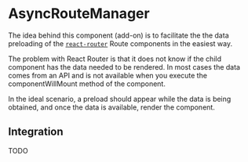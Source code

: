 # AsyncRouteManager

The idea behind this component (add-on) is to facilitate the the data preloading
of the [`react-router`](https://www.npmjs.com/package/react-router) Route components
in the easiest way.

The problem with React Router is that it does not know if the child component has
the data needed to be rendered. In most cases the data comes from an API and is
not available when you execute the componentWillMount method of the component.

In the ideal scenario, a preload should appear while the data is being obtained,
and once the data is available, render the component.


## Integration


TODO

